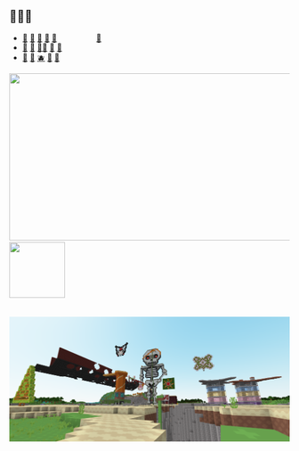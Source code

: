 <!--- <a href="https://www.gitanimals.org/en_US?utm_medium=image&utm_source=goldfishthebountyhunter&utm_content=line"> --->

## 🙈🩵🍌
<div>
  <ul>
    <li>
      <a href="hxxps://yyy.something[dotplace/" target="_blank">🍏</a>
      <a href="hxxps://yyy.something[dotplace/" target="_blank">🍎</a>
      <a href="hxxps://yyy.something[dotplace/" target="_blank">🍐</a>
      <a href="hxxps://yyy.something[dotplace/" target="_blank">🥝</a>
      <a href="hxxps://yyy.something[dotplace/" target="_blank">🍑</a>&nbsp;&nbsp;&nbsp;&nbsp;&nbsp;&nbsp;&nbsp;&nbsp;&nbsp;&nbsp;&nbsp;&nbsp;&nbsp;&nbsp;&nbsp;&nbsp;&nbsp;&nbsp;<a href="https://goldfishthebountyhunterfoundation.github.io/" target="_blank">🍌</a>
    </li>
    <li>
      <a href="hxxps://yyy.something[dotplace/" target="_blank">🍊</a>
      <a href="hxxps://yyy.something[dotplace/" target="_blank">🍋</a>
      <a href="hxxps://yyy.something[dotplace/" target="_blank">🍋‍🟩</a>
      <a href="hxxps://yyy.something[dotplace/" target="_blank">🍉</a>
      <a href="hxxps://yyy.something[dotplace/" target="_blank">🥭</a>
    </li>
    <li>
      <a href="hxxps://yyy.something[dotplace/" target="_blank">🍇</a>
      <a href="hxxps://yyy.something[dotplace/" target="_blank">🍓</a>
      <a href="hxxps://yyy.something[dotplace/" target="_blank">🫐</a>
      <a href="hxxps://yyy.something[dotplace/" target="_blank">🍒</a>
      <a href="hxxps://yyy.something[dotplace/" target="_blank">🍍</a>
    </li>
  </ul>
</div>
<a href="https://www.gitanimals.org/en_US?utm_medium=image&utm_source=goldfishthebountyhunter&utm_content=farm">
<img
  src="https://render.gitanimals.org/farms/goldfishthebountyhunter"
  width="600"
  height="300"
/>
</a>
<!-- <img src="https://github.com/goldfishthebountyhunter/goldfishthebountyhunter/blob/0808f7b29f4a4f97a11c635b19b7fa3571d242b5/GoLdFiShThEbOuNtYhUnTeR_sErVeR.gif" height="500" width="900"> --->
<!--- <img src="https://cdn.glitch.me/a68a53e1-647b-40a5-b0d1-008ff3d06667%2F72df0f943d1ad1d9-cute-cartoon-gif-on-gifer-by-buzanin.gif" height="500" width="500"> --->
<!--- <img src="https://github.com/goldfishthebountyhunter/goldfishthebountyhunter/blob/9a5bc6d3fe289a346c4313f96bbed9a5f6718d8a/GoLdFiShThEbOuNtYhUnTeR_sErVeR2.png"> --->
<!--- <img src="https://github.com/goldfishthebountyhunter/goldfishthebountyhunter/blob/e27ce8ba3a4c3851378e7e161ed9e4b1cee6aa5c/gftb_github_asset_1.png" height="400" width="600"> --->
<img src="https://github.com/goldfishthebountyhunter/goldfishthebountyhunter/blob/bf3a78c1baf77fc47adffb378a2ca75e6339a949/gftb_github_asset_3.gif" height="100" width="100">

<!--- <img src="https://github.com/goldfishthebountyhunter/goldfishthebountyhunter/blob/bf3a78c1baf77fc47adffb378a2ca75e6339a949/gftb_github_asset_3.gif" height="100" width="100"><img src="https://github.com/goldfishthebountyhunter/goldfishthebountyhunter/blob/bf3a78c1baf77fc47adffb378a2ca75e6339a949/gftb_github_asset_3.gif" height="100" width="100"><img src="https://github.com/goldfishthebountyhunter/goldfishthebountyhunter/blob/bf3a78c1baf77fc47adffb378a2ca75e6339a949/gftb_github_asset_3.gif" height="100" width="100"> --->
<!--- <br><img src="https://github.com/goldfishthebountyhunter/goldfishthebountyhunter_main-repo-backup/blob/ae33780773e118ceb532d6dc5d536723f9efa6ff/Screenshot%20(52).png"> --->
<br><img src="https://github.com/goldfishthebountyhunter/goldfishthebountyhunter/blob/0226231adbc929d8315ec1f9abd604660dcaa20a/gftb_github_asset_6.png">
<!--
<img src="https://raw.githubusercontent.com/goldfishthebountyhunter/goldfishthebountyhunter/main/GoLdFiShThEbOuNtYhUnTeR_cUsToM_wAlLpApEr.png">
**goldfishthebountyhunter/goldfishthebountyhunter** is a ✨ _special_ ✨ repository because its `README.md` (this file) appears on your GitHub profile.
## MCArth ##
Here are some ideas to get you started:

- 🔭 I’m currently working on ...
- 🌱 I’m currently learning ...
- 👯 I’m looking to collaborate on ...
- 🤔 I’m looking for help with ...
- 💬 Ask me about ...
- 📫 How to reach me: ...
- 😄 Pronouns: ...
- ⚡ Fun fact: ...
-->

  
